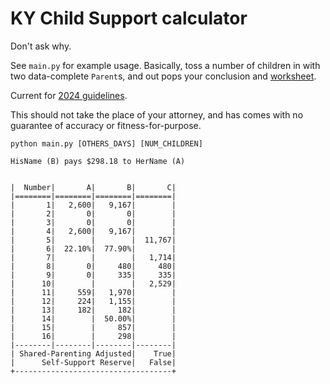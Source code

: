 # KY Child Support calculator

Don't ask why.

See `main.py` for example usage.
Basically, toss a number of children in with two data-complete `Parent`s, and
out pops your conclusion and [worksheet](https://www.ardfky.org/sites/ardfky.org/files/Child%20Support%20Worksheet%20CS71.pdf).

Current for [2024 guidelines](https://apps.legislature.ky.gov/law/statutes/statute.aspx?id=52811).

This should not take the place of your attorney, and has comes with no guarantee of accuracy or fitness-for-purpose.

`python main.py [OTHERS_DAYS] [NUM_CHILDREN]`

```
HisName (B) pays $298.18 to HerName (A)


|  Number|       A|       B|       C|
|========|========|========|========|
|       1|   2,600|   9,167|        |
|       2|       0|       0|        |
|       3|       0|       0|        |
|       4|   2,600|   9,167|        |
|       5|        |        |  11,767|
|       6|  22.10%|  77.90%|        |
|       7|        |        |   1,714|
|       8|       0|     480|     480|
|       9|       0|     335|     335|
|      10|        |        |   2,529|
|      11|     559|   1,970|        |
|      12|     224|   1,155|        |
|      13|     182|     182|        |
|      14|        |  50.00%|        |
|      15|        |     857|        |
|      16|        |     298|        |
|--------|--------|--------|--------|
| Shared-Parenting Adjusted|    True|
|      Self-Support Reserve|   False|
+-----------------------------------+
```
